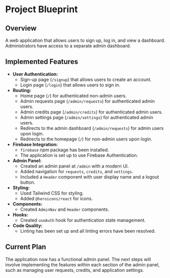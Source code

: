 
# Project Blueprint

## Overview

A web application that allows users to sign up, log in, and view a dashboard. Administrators have access to a separate admin dashboard.

## Implemented Features

*   **User Authentication:**
    *   Sign-up page (`/signup`) that allows users to create an account.
    *   Login page (`/login`) that allows users to sign in.
*   **Routing:**
    *   Home page (`/`) for authenticated non-admin users.
    *   Admin requests page (`/admin/requests`) for authenticated admin users.
    *   Admin credits page (`/admin/credits`) for authenticated admin users.
    *   Admin settings page (`/admin/settings`) for authenticated admin users.
    *   Redirects to the admin dashboard (`/admin/requests`) for admin users upon login.
    *   Redirects to the homepage (`/`) for non-admin users upon login.
*   **Firebase Integration:**
    *   `firebase` npm package has been installed.
    *   The application is set up to use Firebase Authentication.
*   **Admin Panel:**
    *   Created an admin panel at `/admin` with a modern UI.
    *   Added navigation for `requests`, `credits`, and `settings`.
    *   Included a `Header` component with user display name and a logout button.
*   **Styling:**
    *   Used Tailwind CSS for styling.
    *   Added `@heroicons/react` for icons.
*   **Components:**
    *   Created `AdminNav` and `Header` components.
*   **Hooks:**
    *   Created `useAuth` hook for authentication state management.
*   **Code Quality:**
    *   Linting has been set up and all linting errors have been resolved.

## Current Plan

The application now has a functional admin panel. The next steps will involve implementing the features within each section of the admin panel, such as managing user requests, credits, and application settings.
